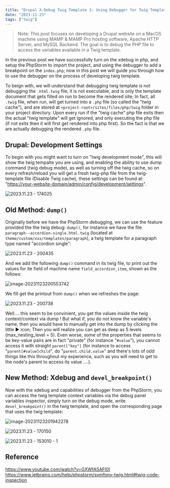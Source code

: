 ```yaml
---
title: "Drupal X-Debug Twig Template 3: Using Debugger for Twig Template"
date: "2023-11-23"
tags: ["twig"]
---
```


> Note:
> This post focuses on developing a Drupal website on a MacOS machine using MAMP & MAMP Pro hosting software, Apache HTTP Server, and MySQL Backend. The goal is to debug the PHP file to access the variables available in a Twig template.



In the previous post we have successfully turn on the xdebug in php, and setup the PhpStorm to import the project, and using the debugger to add a breakpoint on the `index.php`; now in this post we will guide you through how to use the debugger on the process of developing twig template.

To beign with, we will understand that debugging twig template is not debugging the `.html.twig` file, it is not executable, and is only the template document that gets filled on run to become the rendered site; In fact, all `.twig` file, when run,  will get turned into a `.php` file (so called the "twig cache"), and are stored at `<project-root>/sites/files/php/twig` folder in your project directory. Upon every run if the "twig cache" php file exits then the actual "twig template" will get ignored, and only executing the php file (if not exits then it will first get rendered into php first). So the fact is that we are actually debugging the rendered `.php` file.



## Drupal: Development Settings

To begin with you might want to turn on "twig development mode", this will show the twig tempalte you are using, and enabling the ability to use dump command (twig debug mode), as well as turning off the twig cache, so on every refresh/reload you will get a fresh twig-php file from the twig-template file (Disable Twig cache), these settings can be found at: "[https://your-website-domain/admin/config/development/settings](https://your-website-domain/admin/config/development/settings)".

![2023.11.23 - 174025](2023.11.23%20-%20174025.jpg)





## Old Method: `dump()`

Originally before we have the PhpStorm debugging, we can use the feature provided the the twig debug: `dump()`, for instance we have the file `paragraph--accordion-single.html.twig` (located at `theme/custom/xxx/templates/paragraph`), a twig template for a paragraph type named "accordion single":

![2023.11.23 - 200435](2023.11.23%20-%20200435.jpg)

And we add the following `dump()` command in its twig file, to print out the values for ite field of machine name `field_accordion_item`, shown as the follows:

![image-20231123200553742](image-20231123200553742.png)

We fill get the printout from `dump()` when we refreshes the page:

![2023.11.23 - 200738](2023.11.23%20-%20200738.jpg)

Well.... this seem to be convinient, you get the values inside the twig context/context via dump ! But what if, you do not know the variable's name, then you would have to manually get into the dump by clicking the little ▶ icon; Then you will realize you can get as deep as 5 levels (max_nesting_level = 5). Even worse, some of the properties that seems to be key-value pairs are in fact "private" (for instance "`#value`"), you cannot access it with straight `parent["key"]` (for instance to access "`parent[#value]child`", do "`parent.child.value`" and there's lots of odd things like this throughout my experience, such as you will need to get to the node's parent to access its value ....).



## New Method: Xdebug and `devel_breakpoint()`

Now with the xdebug and capabilities of debugger from the PhpStorm, you can access the twig template context variables via the debug panel variables inspector, simply turn on the debug mode, write `devel_breakpoint()` in the twig template, and open the corresponding page that uses the twig template:

![image-20231123201942278](image-20231123201942278.png)

![2023.11.23 - 170150](2023.11.23%20-%20170150.jpg)

![2023.11.23 - 153010 - 1](2023.11.23%20-%20153010%20-%201.jpg)

## Reference
https://www.youtube.com/watch?v=GXWfA5AFI0I
https://www.jetbrains.com/help/phpstorm/symfony-twig.html#twig-code-inspection